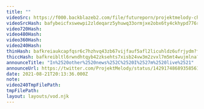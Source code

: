 ```yaml
---
title: ""
videoSrc: https://f000.backblazeb2.com/file/futureporn/projektmelody-chaturbate-2021-08-21.mp4
videoSrcHash: bafybeicfxswewpi2zldeqarz5yhuwq33ormjxe2obx6ty4ckhypd776rga
video720Hash: 
video480Hash: 
video360Hash: 
video240Hash: 
thinHash: bafkreiaukcapfqsr6c7hzhvq43zb67vijfauf5afl2licuhldz6ufrjydm?filename=20210821T201336Z_thin.jpg
thiccHash: bafkreibltl6rwndhtqyb42zksehts7xisb24vw3m2zvxl7m5mt4wujmlna?filename=20210821T201336Z_thicc.jpg
announceTitle: "In%2520other%2520news%252C%2520I%2527m%2520live%2521"
announceUrl: https://twitter.com/ProjektMelody/status/1429174868935856133
date: 2021-08-21T20:13:36.000Z
note: 
video240TmpFilePath: 
tmpFilePath: 
layout: layouts/vod.njk
---
```

